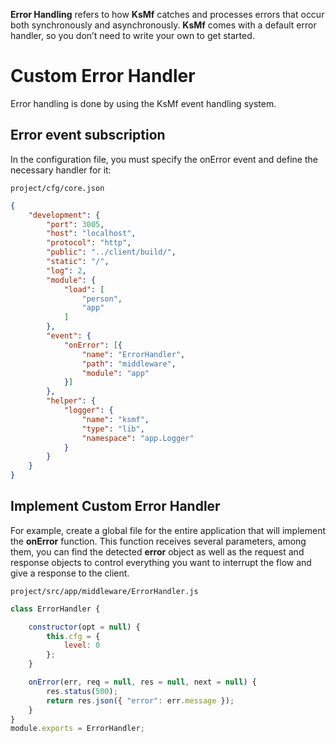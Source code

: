 **Error Handling** refers to how **KsMf** catches and processes errors that occur both synchronously and asynchronously. **KsMf** comes with a default error handler, so you don’t need to write your own to get started.

# Custom Error Handler
Error handling is done by using the KsMf event handling system.

## Error event subscription
In the configuration file, you must specify the onError event and define the necessary handler for it:

```project/cfg/core.json```
```json
{
    "development": {
        "port": 3005,
        "host": "localhost",
        "protocol": "http",
        "public": "../client/build/",
        "static": "/",
        "log": 2,
        "module": {
            "load": [
                "person",
                "app"
            ]
        },
        "event": {
            "onError": [{
                "name": "ErrorHandler",
                "path": "middleware",
                "module": "app"
            }]
        },
        "helper": {
            "logger": {
                "name": "ksmf",
                "type": "lib",
                "namespace": "app.Logger"
            }
        }
    }
}
```

## Implement Custom Error Handler

For example, create a global file for the entire application that will implement the **onError** function. This function receives several parameters, among them, you can find the detected **error** object as well as the request and response objects to control everything you want to interrupt the flow and give a response to the client.

```project/src/app/middleware/ErrorHandler.js```

```js
class ErrorHandler {

    constructor(opt = null) {
        this.cfg = {
            level: 0
        };
    }

    onError(err, req = null, res = null, next = null) {
        res.status(500);
        return res.json({ "error": err.message });
    }
}
module.exports = ErrorHandler;
```

